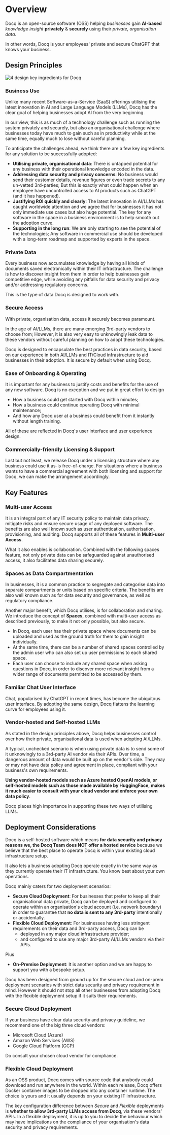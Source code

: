 # Overview

Docq is an open-source software (OSS) helping _businesses_ gain **AI-based** _knowledge insight_ **privately** & **securely** using their _private, organisation data_.

In other words, Docq is your employees' private and secure ChatGPT that knows your business.

## Design Principles

![4 design key ingredients for Docq](assets/Docq_design_key_ingredients.png)

### Business Use

Unlike many recent Software-as-a-Service (SaaS) offerings utilising the latest innovation in AI and Large Language Models (LLMs), Docq has the clear goal of helping businesses adopt AI from the very beginning.

In our view, this is as much of a technology challenge such as running the system privately and securely, but also an organisational challenge where businesses today have much to gain such as in productivity while at the same time, equally much to lose without careful planning.

To anticipate the challenges ahead, we think there are a few key ingredients for any solution to be successfully adopted:

- **Utilising private, organisational data**: There is untapped potential for any business with their operational knowledge encoded in the data.
- **Addressing data security and privacy concerns**: No business would send their customer details, revenue figures or even trade secrets to any un-vetted 3rd-parties; But this is exactly what could happen when an employee have uncontrolled access to AI products such as ChatGPT (and it has happened).
- **Justifying ROI quickly and clearly**: The latest innovation in AI/LLMs has caught worldwide attention and we agree that for businesses it has not only immediate use cases but also huge potential. The key for any software in the space in a business environment is to help smooth out the adoption curve.
- **Supporting in the long run**: We are only starting to see the potential of the technologies; Any software in commercial use should be developed with a long-term roadmap and supported by experts in the space.

### Private Data

Every business now accumulates knowledge by having all kinds of documents saved electronically within their IT infrastructure.
The challenge is how to discover insight from them in order to help businesses gain competitive edge, while avoiding any pitfalls for data security and privacy and/or addressing regulatory concerns.

This is the type of data Docq is designed to work with.

### Secure Access

With private, organisation data, access it securely becomes paramount.

In the age of AI/LLMs, there are many emerging 3rd-party vendors to choose from; However, it is also very easy to unknowingly leak data to these vendors without careful planning on how to adopt these technologies.

Docq is designed to encapsulate the best practices in data security, based on our experience in both AI/LLMs and IT/Cloud infrastructure to aid businesses in their adoption. It is secure by default when using Docq.

### Ease of Onboarding & Operating

It is important for any business to justify costs and benefits for the use of any new software. Docq is no exception and we put in great effort to design

- How a business could get started with Docq within minutes;
- How a business could continue operating Docq with minimal maintenance;
- And how any Docq user at a business could benefit from it instantly without length training.

All of these are reflected in Docq's user interface and user experience design.

### Commercially-friendly Licensing & Support

Last but not least, we release Docq under a licensing structure where any business could use it as-is free-of-charge. For situations where a business wants to have a commercial agreement with both licensing and support for Docq, we can make the arrangement accordingly.

## Key Features

### Multi-user Access

It is an integral part of any IT security policy to maintain data privacy, mitigate risks and ensure secure usage of any deployed software.
The benefits are also well known such as user authentication, authorisation, provisioning, and auditing. Docq supports all of these features in **Multi-user Access**.

What it also enables is collaboration. Combined with the following spaces feature, not only private data can be safeguarded against unauthorised access, it also facilitates data sharing securely.

### Spaces as Data Compartmentation

In businesses, it is a common practice to segregate and categorise data into separate compartments or units based on specific criteria.
The benefits are also well known such as for data security and governance, as well as regulatory compliance.

Another major benefit, which Docq utilises, is for collaboration and sharing. We introduce the concept of **Spaces**, combined with multi-user access as described previously, to make it not only possible, but also secure.

- In Docq, each user has their private space where documents can be uploaded and used as the ground truth for them to gain insight individually.
- At the same time, there can be a number of shared spaces controlled by the admin user who can also set up user permissions to each shared space.
- Each user can choose to include any shared space when asking questions in Docq, in order to discover more relevant insight from a wider range of documents permitted to be accessed by them.

### Familiar Chat User Interface

Chat, popularised by ChatGPT in recent times, has become the ubiquitous user interface. By adopting the same design, Docq flattens the learning curve for employees using it.

### Vendor-hosted and Self-hosted LLMs

As stated in the design principles above, Docq helps businesses control over how their private, organisational data is used when adopting AI/LLMs.

A typical, unchecked scenario is when using private data is to send some of it unknowingly to a 3rd-party AI vendor via their APIs. Over time, a dangerous amount of data would be built up on the vendor's side. They may or may not have data policy and agreement in place, compliant with your business's own requirements.

**Using vendor-hosted models such as Azure hosted OpenAI models, or self-hosted models such as those made available by HuggingFace, makes it much easier to consult with your cloud vendor and enforce your own data policy**.

Docq places high importance in supporting these two ways of utilising LLMs.

## Deployment Considerations

Docq is a self-hosted software which means **for data security and privacy reasons we, the Docq Team does NOT offer a hosted service** because we believe that the best place to operate Docq is within your existing cloud infrastructure setup.

It also lets a business adopting Docq operate exactly in the same way as they currently operate their IT infrastructure. You know best about your own operations.

Docq mainly caters for two deployment scenarios:

- **Secure Cloud Deployment**: For businesses that prefer to keep all their organisational data private, Docq can be deployed and configured to operate within an organisation's cloud account (i.e. network boundary) in order to guarantee that **no data is sent to any 3rd-party** intentionally or accidentally.
- **Flexible Cloud Deployment**: For businesses having less stringent requirements on their data and 3rd-party access, Docq can be
  - deployed in any major cloud infrastructure provider;
  - and configured to use any major 3rd-party AI/LLMs vendors via their APIs.

Plus

- **On-Premise Deployment**: It is another option and we are happy to support you with a bespoke setup.

Docq has been designed from ground up for the secure cloud and on-prem deployment scenarios with strict data security and privacy requirement in mind. However it should not stop all other businesses from adopting Docq with the flexible deployment setup if it suits their requirements.

### Secure Cloud Deployment

If your business have clear data security and privacy guideline, we recommend one of the big three cloud vendors:

- Microsoft Cloud (Azure)
- Amazon Web Services (AWS)
- Google Cloud Platform (GCP)

Do consult your chosen cloud vendor for compliance.

### Flexible Cloud Deployment

As an OSS product, Docq comes with source code that anybody could download and run anywhere in the world. Within each release, Docq offers Docker container images to be dropped into any container runtime. The choice is yours and it usually depends on your existing IT infrastructure.

The key configuration difference between _Secure_ and _Flexible_ deployments is **whether to allow 3rd-party LLMs access from Docq**, via these vendors' APIs. In a flexible deployment, it is up to you to decide the behaviour which may have implications on the compliance of your organisation's data security and privacy requirements.
